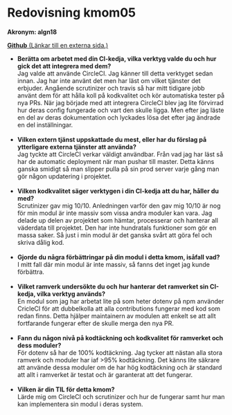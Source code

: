 ---
---
Redovisning kmom05
=========================

<div id="submission_preview" class="paper user_content enhanced">
    <p><strong>Akronym:&nbsp;algn18</strong></p>
<p><a href="https://github.com/AlexanderGranhof/weather/tree/4.0.0" class="external" target="_blank" rel="noreferrer noopener"><span><strong>Github</strong></span><span aria-hidden="true" class="ui-icon ui-icon-extlink ui-icon-inline" title="Länkar till en externa sida."></span><span class="screenreader-only">&nbsp;(Länkar till en externa sida.)</span></a></p>
<ul>
<li>
<strong>Berätta om arbetet med din CI-kedja, vilka verktyg valde du och hur gick det att integrera med dem?<br></strong>Jag valde att använde CircleCI. Jag känner till detta verktyget sedan innan. Jag har inte använt det men har läst om vilket tjänster det erbjuder. Angående scrutinizer och travis så har mitt tidigare jobb använt dem för att hålla koll på kodkvalitet och kör automatiska tester på nya PRs. När jag började med att integrera CircleCI blev jag lite förvirrad hur deras config fungerade och vart den skulle ligga. Men efter jag läste en del av deras dokumentation och lyckades lösa det efter jag ändrade en del inställningar.<br><br>
</li>
<li>
<strong>Vilken extern tjänst uppskattade du mest, eller har du förslag på ytterligare externa tjänster att använda?<br></strong>Jag tyckte att CircleCI verkar väldigt användbar. Från vad jag har läst så har de automatic deployment när man pushar till master. Detta känns ganska smidigt så man slipper pulla på sin prod server varje gång man gör någon updatering i projektet.<br><br>
</li>
<li>
<strong>Vilken kodkvalitet säger verktygen i din CI-kedja att du har, håller du med?<br></strong>Scrutinizer gav mig 10/10. Anledningen varför den gav mig 10/10 är nog för min modul är inte massiv som vissa andra moduler kan vara. Jag delade up delen av projektet som hämtar, processerar och hanterar all väderdata till projektet. Den har inte hundratals funktioner som gör en massa saker. Så just i min modul är det ganska svårt att göra fel och skriva dålig kod.<br><br>
</li>
<li>
<strong>Gjorde du några förbättringar på din modul i detta kmom, isåfall vad?<br></strong>I mitt fall där min modul är inte massiv, så fanns det inget jag kunde förbättra.<br><br>
</li>
<li>
<strong>Vilket ramverk undersökte du och hur hanterar det ramverket sin CI-kedja, vilka verktyg används?<br></strong>En modul som jag har arbetat lite på som heter dotenv på npm använder CricleCI för att dubbelkolla att alla contributions fungerar med kod som redan finns. Detta hjälper maintainern av modulen att enkelt se att allt fortfarande fungerar efter de skulle merga den nya PR.<br><br>
</li>
<li>
<strong>Fann du någon nivå på kodtäckning och kodkvalitet för ramverket och dess moduler?<br></strong>För dotenv så har de 100% kodtäckning. Jag tycker att nästan alla stora ramverk och moduler har iaf &gt;95% kodtäckning. Det känns lite säkrare att använde dessa moduler om de har hög kodtäckning och är standard att allt i ramverket är testat och är garanterat att det fungerar.<br><br>
</li>
<li>
<strong>Vilken är din TIL för detta kmom?<br></strong>Lärde mig om CircleCI och scrutinizer och hur de fungerar samt hur man kan implementera sin modul i deras system.</li>
</ul>
  </div>
